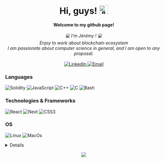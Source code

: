 <h1 align="center">Hi, guys! <img src="https://github.com/wervlad/wervlad/assets/24524555/766d336d-b87d-44ba-807c-c51de2bc6b4d" width="28px" alt="👋"></h1>
<p align="center">
    <b>Welcome to my github page!</b><br><br>
    <i>
        💻 I'm Jérémy ! 💻<br>
        Enjoy to work about blockchain ecosystem <br>
        I am passionate about computer science in general, and I am open to any proposal.<br>
    </i><br>
    <a href="https://www.linkedin.com/in/j%C3%A9r%C3%A9my-combe-90347312b">
        <img src="https://img.shields.io/badge/LinkedIn-blue?style=flat-square&logo=linkedin" alt="LinkedIn">
    </a>
   <a href="jeremcombe@hotmail.fr">
        <img src="https://img.shields.io/badge/gmail-blue?style=flat-square&logo=gmail" alt="Email">
    </a>
</p>

### Languages
![Solidity](https://img.shields.io/badge/solidity-black?style=for-the-badge&logo=solidity)
![JavaScript](https://img.shields.io/badge/javascript-black?style=for-the-badge&logo=javascript)
![C++](https://img.shields.io/badge/c++-black?style=for-the-badge&logo=cplusplus)
![C](https://img.shields.io/badge/c-black?style=for-the-badge&logo=c)
![Bash](https://img.shields.io/badge/bash-black?style=for-the-badge&logo=gnu-bash&logoColor=white)

### Technologies & Frameworks
![React](https://img.shields.io/badge/react-black?style=for-the-badge&logo=react)
![Next](https://img.shields.io/badge/nextdotjs-black?style=for-the-badge&logo=nextdotjs)
![CSS3](https://img.shields.io/badge/css3-black?style=for-the-badge&logo=css3)

### OS
![Linux](https://img.shields.io/badge/linux-black?style=for-the-badge&logo=Linux)
![MacOs](https://img.shields.io/badge/macos-black?style=for-the-badge&logo=macos)

<details>
<p align="center">
  <a href="https://github.com/jecombe">
    <img src="http://github-profile-summary-cards.vercel.app/api/cards/profile-details?username=jecombe&theme=transparent" />
  </a>
  <a href="https://github.com/jecombe">
    <img src="https://github-readme-streak-stats.herokuapp.com/?user=jecombe&hide_border=true&card_width=338&theme=transparent" />
  </a>
  <a href="https://github.com/jecombe">
    <img src="http://github-profile-summary-cards.vercel.app/api/cards/stats?username=jecombe&theme=transparent" />
  </a>
  <a href="https://github.com/jecombe">
    <img src="https://github-readme-stats.vercel.app/api/top-langs/?username=jecombe&langs_count=10&exclude_repo=&hide=jupyter%20notebook,vim%20script,cmake,makefile,batchfile,emacs%20lisp,css,html&layout=default&card_width=699&hide_border=true&theme=transparent" />
  </a>
</p>
</details>

<p align="center">
  <a href="https://github.com/jecombe">
    <img src="https://komarev.com/ghpvc/?username=jecombe&color=blue&style=flat)" />
  </a>
</p>
<!--

- 🔭 I’m currently working on ...
- 🌱 I’m currently learning ...
- 👯 I’m looking to collaborate on ...
- 🤔 I’m looking for help with ...
- 💬 Ask me about ...
- 📫 How to reach me: ...
- 😄 Pronouns: ...
- ⚡ Fun fact: ...
-->
